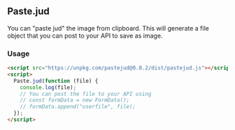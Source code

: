 ## Paste.jud

You can "paste jud" the image from clipboard. This will generate a file object that you can post to your API to save as image.

### Usage

```html
<script src="https://unpkg.com/pastejud@0.0.2/dist/pastejud.js"></script>
<script>
  Paste.jud(function (file) {
    console.log(file);
    // You can post the file to your API using
    // const formData = new FormData();
    // formData.append("userfile", file);
  });
</script>
```
